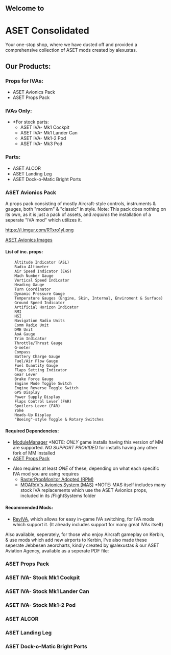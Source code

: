 
## Welcome to
# **ASET Consolidated**

Your one-stop shop, where we have dusted off and provided a comprehensive collection of ASET mods created by alexustas.


## Our Products:

### Props for IVAs:

  - ASET Avionics Pack
  - ASET Props Pack

### IVAs Only:
  - *For stock parts:
    - ASET IVA- Mk1 Cockpit
    - ASET IVA- Mk1 Lander Can
    - ASET IVA- Mk1-2 Pod
    - ASET IVA- Mk3 Pod

### Parts:
  - ASET ALCOR
  - ASET Landing Leg
  - ASET Dock-o-Matic Bright Ports


### ASET Avionics Pack

A props pack consisting of mostly Aircraft-style controls, instruments & gauges, both "modern" & "classic" in style.
Note: This pack does nothing on its own, as it is just a pack of assets, and *requires* the installation of a seperate "IVA mod" which utilizes it.

https://i.imgur.com/RTxro1yl.png

[ASET Avionics Images](https://imgur.com/a/RfEes)

#### List of inc. props:
```
    Altitude Indicator (ASL)
    Radio Altimeter
    Air Speed Indicator (EAS)
    Mach Number Gauge
    Vertical Speed Indicator
    Heading Gauge
    Turn Coordinator
    Dynamic Pressure Gauge
    Temperature Gauges (Engine, Skin, Internal, Enviroment & Surface)
    Ground Speed Indicator
    Artificial Horizon Indicator
    RMI
    HSI
    Navigation Radio Units
    Comm Radio Unit
    DME Unit
    AoA Gauge
    Trim Indicator
    Throttle/Thrust Gauge
    G-meter
    Compass
    Battery Charge Gauge
    Fuel/Air Flow Gauge
    Fuel Quantity Gauge
    Flaps Setting Indicator
    Gear Lever
    Brake Force Gauge
    Engine Mode Toggle Switch
    Engine Reverse Toggle Switch
    GPS Display
    Power Supply Display
    Flaps Control Lever (FAR)
    Spoilers Lever (FAR)
    Yoke
    Heads-Up Display
    "Boeing"-style Toggle & Rotary Switches
```

#### Required Dependencies:
  - [ModuleManager](https://forum.kerbalspaceprogram.com/index.php?/topic/50533-18x-112x-module-manager-422-june-18th-2022-the-heatwave-edition/)
      *NOTE: *ONLY* game installs having this version of MM are supported. *NO SUPPORT PROVIDED* for installs having any other fork of MM installed
  - [ASET Props Pack]()
  
  * Also requires at least *ONE* of these, depending on what each specific IVA mod you are using requires
    - [RasterPropMonitor Adopted (RPM)](https://forum.kerbalspaceprogram.com/index.php?/topic/190737-18x-112x-rasterpropmonitor-adopted/)
    - [MOARdV's Avionics System (MAS)](https://forum.kerbalspaceprogram.com/index.php?/topic/160856-wip-112x-moardvs-avionics-systems-mas-interactive-iva-v136-1-february-2023/page/27/)
       *NOTE: MAS itself includes many stock IVA replacements which use the ASET Avionics props, included in its /FlightSystems folder

#### Recommended Mods:
  - [RevIVA](https://forum.kerbalspaceprogram.com/index.php?/topic/206744-112x-reviva-the-iva-revival-and-editorflight-switcher-bug-fixing-release-081-2nd-jan-2023/), which allows for easy in-game IVA switching, for IVA mods which support it. (It already includes support for many great IVAs itself)


Also available, seperately, for those who enjoy Aircraft gameplay on Kerbin, & use mods which add new airports to Kerbin, I've also made these seperate Jebbesen aeorcharts, kindly created by @alexustas & our ASET Aviation Agency, available as a seperate PDF file:




### ASET Props Pack


### ASET IVA- Stock Mk1 Cockpit


### ASET IVA- Stock Mk1 Lander Can


### ASET IVA- Stock Mk1-2 Pod


### ASET ALCOR


### ASET Landing Leg


### ASET Dock-o-Matic Bright Ports
